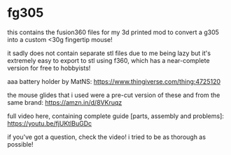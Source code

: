 # fg305
this contains the fusion360 files for my 3d printed mod to convert a g305 into a custom <30g fingertip mouse!

it sadly does not contain separate stl files due to me being lazy but it's extremely easy to export to stl using f360, which has a near-complete version for free to hobbyists!

aaa battery holder by MatNS: https://www.thingiverse.com/thing:4725120

the mouse glides that i used were a pre-cut version of these and from the same brand: https://amzn.in/d/8VKruqz

full video here, containing complete guide [parts, assembly and problems]: https://youtu.be/fjUKtlBuGDc

if you've got a question, check the video! i tried to be as thorough as possible!
